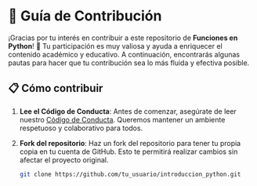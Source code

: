# 🤝 Guía de Contribución

¡Gracias por tu interés en contribuir a este repositorio de **Funciones en Python**! 🎉 Tu participación es muy valiosa y ayuda a enriquecer el contenido académico y educativo. A continuación, encontrarás algunas pautas para hacer que tu contribución sea lo más fluida y efectiva posible.

## 📋 Cómo contribuir

1. **Lee el Código de Conducta**: Antes de comenzar, asegúrate de leer nuestro [Código de Conducta](https://github.com/leonsj12/introduccion_python/blob/main/Codigo%20de%20conducta.md). Queremos mantener un ambiente respetuoso y colaborativo para todos.

2. **Fork del repositorio**: Haz un fork del repositorio para tener tu propia copia en tu cuenta de GitHub. Esto te permitirá realizar cambios sin afectar el proyecto original.

   ```bash
   git clone https://github.com/tu_usuario/introduccion_python.git
